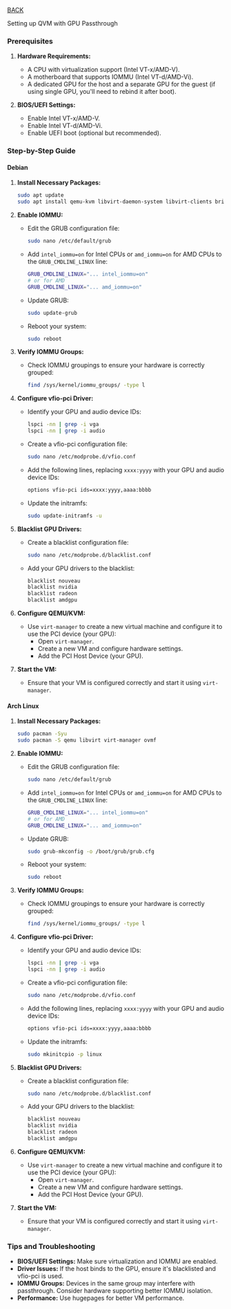 
[BACK](..)

Setting up QVM with GPU Passthrough

### Prerequisites

1. **Hardware Requirements:**
   - A CPU with virtualization support (Intel VT-x/AMD-V).
   - A motherboard that supports IOMMU (Intel VT-d/AMD-Vi).
   - A dedicated GPU for the host and a separate GPU for the guest (if using single GPU, you'll need to rebind it after boot).

2. **BIOS/UEFI Settings:**
   - Enable Intel VT-x/AMD-V.
   - Enable Intel VT-d/AMD-Vi.
   - Enable UEFI boot (optional but recommended).

### Step-by-Step Guide

#### Debian
1. **Install Necessary Packages:**
   ```bash
   sudo apt update
   sudo apt install qemu-kvm libvirt-daemon-system libvirt-clients bridge-utils virt-manager
   ```

2. **Enable IOMMU:**
   - Edit the GRUB configuration file:
     ```bash
     sudo nano /etc/default/grub
     ```
   - Add `intel_iommu=on` for Intel CPUs or `amd_iommu=on` for AMD CPUs to the `GRUB_CMDLINE_LINUX` line:
     ```bash
     GRUB_CMDLINE_LINUX="... intel_iommu=on"
     # or for AMD
     GRUB_CMDLINE_LINUX="... amd_iommu=on"
     ```
   - Update GRUB:
     ```bash
     sudo update-grub
     ```
   - Reboot your system:
     ```bash
     sudo reboot
     ```

3. **Verify IOMMU Groups:**
   - Check IOMMU groupings to ensure your hardware is correctly grouped:
     ```bash
     find /sys/kernel/iommu_groups/ -type l
     ```

4. **Configure vfio-pci Driver:**
   - Identify your GPU and audio device IDs:
     ```bash
     lspci -nn | grep -i vga
     lspci -nn | grep -i audio
     ```
   - Create a vfio-pci configuration file:
     ```bash
     sudo nano /etc/modprobe.d/vfio.conf
     ```
   - Add the following lines, replacing `xxxx:yyyy` with your GPU and audio device IDs:
     ```bash
     options vfio-pci ids=xxxx:yyyy,aaaa:bbbb
     ```
   - Update the initramfs:
     ```bash
     sudo update-initramfs -u
     ```

5. **Blacklist GPU Drivers:**
   - Create a blacklist configuration file:
     ```bash
     sudo nano /etc/modprobe.d/blacklist.conf
     ```
   - Add your GPU drivers to the blacklist:
     ```bash
     blacklist nouveau
     blacklist nvidia
     blacklist radeon
     blacklist amdgpu
     ```

6. **Configure QEMU/KVM:**
   - Use `virt-manager` to create a new virtual machine and configure it to use the PCI device (your GPU):
     - Open `virt-manager`.
     - Create a new VM and configure hardware settings.
     - Add the PCI Host Device (your GPU).

7. **Start the VM:**
   - Ensure that your VM is configured correctly and start it using `virt-manager`.

#### Arch Linux
1. **Install Necessary Packages:**
   ```bash
   sudo pacman -Syu
   sudo pacman -S qemu libvirt virt-manager ovmf
   ```

2. **Enable IOMMU:**
   - Edit the GRUB configuration file:
     ```bash
     sudo nano /etc/default/grub
     ```
   - Add `intel_iommu=on` for Intel CPUs or `amd_iommu=on` for AMD CPUs to the `GRUB_CMDLINE_LINUX` line:
     ```bash
     GRUB_CMDLINE_LINUX="... intel_iommu=on"
     # or for AMD
     GRUB_CMDLINE_LINUX="... amd_iommu=on"
     ```
   - Update GRUB:
     ```bash
     sudo grub-mkconfig -o /boot/grub/grub.cfg
     ```
   - Reboot your system:
     ```bash
     sudo reboot
     ```

3. **Verify IOMMU Groups:**
   - Check IOMMU groupings to ensure your hardware is correctly grouped:
     ```bash
     find /sys/kernel/iommu_groups/ -type l
     ```

4. **Configure vfio-pci Driver:**
   - Identify your GPU and audio device IDs:
     ```bash
     lspci -nn | grep -i vga
     lspci -nn | grep -i audio
     ```
   - Create a vfio-pci configuration file:
     ```bash
     sudo nano /etc/modprobe.d/vfio.conf
     ```
   - Add the following lines, replacing `xxxx:yyyy` with your GPU and audio device IDs:
     ```bash
     options vfio-pci ids=xxxx:yyyy,aaaa:bbbb
     ```
   - Update the initramfs:
     ```bash
     sudo mkinitcpio -p linux
     ```

5. **Blacklist GPU Drivers:**
   - Create a blacklist configuration file:
     ```bash
     sudo nano /etc/modprobe.d/blacklist.conf
     ```
   - Add your GPU drivers to the blacklist:
     ```bash
     blacklist nouveau
     blacklist nvidia
     blacklist radeon
     blacklist amdgpu
     ```

6. **Configure QEMU/KVM:**
   - Use `virt-manager` to create a new virtual machine and configure it to use the PCI device (your GPU):
     - Open `virt-manager`.
     - Create a new VM and configure hardware settings.
     - Add the PCI Host Device (your GPU).

7. **Start the VM:**
   - Ensure that your VM is configured correctly and start it using `virt-manager`.

### Tips and Troubleshooting
- **BIOS/UEFI Settings:** Make sure virtualization and IOMMU are enabled.
- **Driver Issues:** If the host binds to the GPU, ensure it's blacklisted and vfio-pci is used.
- **IOMMU Groups:** Devices in the same group may interfere with passthrough. Consider hardware supporting better IOMMU isolation.
- **Performance:** Use hugepages for better VM performance.